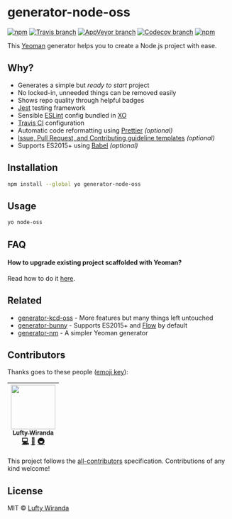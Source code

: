 # generator-node-oss

[![npm](https://img.shields.io/npm/v/generator-node-oss.svg)](https://www.npmjs.com/package/generator-node-oss)
[![Travis branch](https://img.shields.io/travis/luftywiranda13/generator-node-oss/master.svg)](https://travis-ci.org/luftywiranda13/generator-node-oss)
[![AppVeyor branch](https://img.shields.io/appveyor/ci/luftywiranda13/generator-node-oss/master.svg)](https://ci.appveyor.com/project/luftywiranda13/generator-node-oss)
[![Codecov branch](https://img.shields.io/codecov/c/github/luftywiranda13/generator-node-oss/master.svg)](https://codecov.io/gh/luftywiranda13/generator-node-oss)
[![npm](https://img.shields.io/npm/dm/generator-node-oss.svg)](https://npm-stat.com/charts.html?package=generator-node-oss&from=2016-04-01)

This [Yeoman](http://yeoman.io) generator helps you to create a Node.js project with ease.

## Why?

- Generates a simple but *ready to start* project
- No locked-in, unneeded things can be removed easily
- Shows repo quality through helpful badges
- [Jest](https://facebook.github.io/jest) testing framework
- Sensible [ESLint](http://eslint.org) config bundled in [XO](https://github.com/sindresorhus/xo)
- [Travis CI](https://travis-ci.org) configuration
- Automatic code reformatting using [Prettier](https://github.com/prettier/prettier) *(optional)*
- [Issue, Pull Request, and Contributing guideline templates](https://github.com/blog/2111-issue-and-pull-request-templates) *(optional)*
- Supports ES2015+ using [Babel](https://babeljs.io) *(optional)*

## Installation

```sh
npm install --global yo generator-node-oss
```

## Usage

```sh
yo node-oss
```

## FAQ

#### How to upgrade existing project scaffolded with Yeoman?

Read how to do it [here](https://stackoverflow.com/a/18500003).

## Related

- [generator-kcd-oss](https://github.com/kentcdodds/generator-kcd-oss) - More features but many things left untouched
- [generator-bunny](https://github.com/luftywiranda13/generator-bunny) - Supports ES2015+ and [Flow](https://flow.org) by default
- [generator-nm](https://github.com/sindresorhus/generator-nm) - A simpler Yeoman generator

## Contributors

Thanks goes to these people ([emoji key](https://github.com/kentcdodds/all-contributors#emoji-key)):

<!-- ALL-CONTRIBUTORS-LIST:START - Do not remove or modify this section -->
| [<img src="https://avatars0.githubusercontent.com/u/22868432?v=4" width="100px;"/><br /><sub>Lufty Wiranda</sub>](http://instagram.com/luftywiranda13)<br />[💻](https://github.com/luftywiranda13/generator-node-oss/commits?author=luftywiranda13 "Code") [📖](https://github.com/luftywiranda13/generator-node-oss/commits?author=luftywiranda13 "Documentation") [🚇](#infra-luftywiranda13 "Infrastructure (Hosting, Build-Tools, etc)") |
| :---: |
<!-- ALL-CONTRIBUTORS-LIST:END -->

This project follows the [all-contributors](https://github.com/kentcdodds/all-contributors) specification. Contributions of any kind welcome!

## License

MIT &copy; [Lufty Wiranda](https://www.instagram.com/luftywiranda13)

